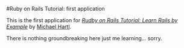 #Ruby on Rails Tutorial: first application

This is the first application for 
[*Rudby on Rails Tutorial: Learn Rails by Example*](http://railstutorial.org/)
by [Michael Hartl](http://michaelhartl.com/).

There is nothing groundbreaking here just me learning... sorry.